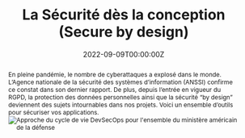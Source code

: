 ---
title: "La Sécurité dès la conception (Secure by design)"

authors:
- David Aparicio

date: "2022-09-09T00:00:00Z"
doi: ""

publishDate: "2022-09-09T00:00:00Z"

publication_types: ["6"]

publication: Dans le magazine *Programmez!*  Hors série 8
publication_short: Dans *Programmez! HS8*

abstract: En pleine pandémie, le nombre de cyberattaques a explosé dans le monde. L’Agence nationale de la sécurité des systèmes d’information (ANSSI) confirme ce constat dans son dernier rapport. De plus, depuis l’entrée en vigueur du RGPD, la protection des données personnelles ainsi que la sécurité “by design” deviennent des sujets intournables dans nos projets. Voici un ensemble d’outils pour sécuriser vos applications. ![Approche du cycle de vie DevSecOps pour l'ensemble du ministère américain de la défense](https://davidaparicio.gitlab.io/files/devsecops_software_lifecycle.jpg)

summary: Cet article présente un ensemble d’outils pour sécuriser vos applications, suivant les méthodologies La Sécurité dès la conception/DevSecOps.

tags: #[]
- Cybersécurité
- Sécurité
- DevSecOps
featured: true

links:
- icon: book
  icon_pack: fas
  name: PDF
  url: https://programmez.com/magazine/article/la-securite-des-la-conception-secure-design
- icon: file
  icon_pack: fas
  name: Code
  url: https://github.com/davidaparicio/namecheck
- icon: twitter
  icon_pack: fab
  name: Twitter
  url: https://twitter.com/francoistonic/status/1568152549043093506 #https://twitter.com/francoistonic/status/1567184719070089219
  # https://www.linkedin.com/posts/neferit_programmez-100-s%C3%A9curit%C3%A9-d%C3%A9veloppeurs-activity-6973935615700516864-beUX

url_pdf: ''
url_code: ''
url_dataset: ''
url_poster: ''
url_project: ''
url_slides: ''
url_source: ''
url_video: ''

image:
  caption: 'Crédits: [**Programmez! Hors série #8**](https://programmez.com/magazine/article/la-securite-des-la-conception-secure-design)'
  focal_point: ""
  preview_only: false

projects: [namecheck]
slides: ""
---